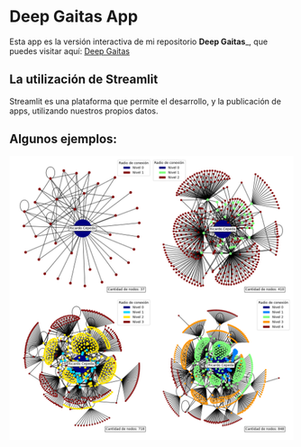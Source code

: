 # Deep Gaitas App

Esta app es la versión interactiva de mi repositorio __Deep Gaitas___, que puedes visitar aquí: [Deep Gaitas](https://github.com/aletelecom/Deep_Gaitas)



## La utilización de Streamlit

Streamlit es una plataforma que permite el desarrollo, y la publicación de apps, utilizando nuestros propios datos.


## Algunos ejemplos:

![Mundo Pequeño de Ricardo Cepeda](/Assets/Mundo-Cepeda.png)